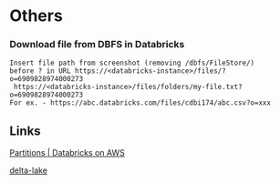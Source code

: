 # Others

### Download file from DBFS in Databricks

```
Insert file path from screenshot (removing /dbfs/FileStore/) before ? in URL https://<databricks-instance>/files/?o=6909828974000273  
 https://<databricks-instance>/files/folders/my-file.txt?o=6909828974000273  
For ex. - https://abc.databricks.com/files/cdbi174/abc.csv?o=xxx
```

## Links

[Partitions | Databricks on AWS](https://docs.databricks.com/sql/language-manual/sql-ref-partition.html)

[delta-lake](networking/others/delta-lake.md)